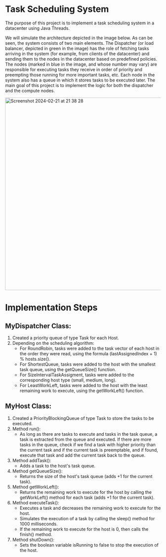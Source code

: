 # Task Scheduling System

The purpose of this project is to implement a task scheduling system in a datacenter using Java Threads.

We will simulate the architecture depicted in the image below. As can be seen, the system consists of two main elements. The Dispatcher (or load balancer, depicted in green in the image) has the role of fetching tasks arriving in the system (for example, from clients of the datacenter) and sending them to the nodes in the datacenter based on predefined policies. The nodes (marked in blue in the image, and whose number may vary) are responsible for executing tasks they receive in order of priority and preempting those running for more important tasks, etc. Each node in the system also has a queue in which it stores tasks to be executed later. The main goal of this project is to implement the logic for both the dispatcher and the compute nodes.

<img width="620" alt="Screenshot 2024-02-21 at 21 38 28" src="https://github.com/dalyatobescu20/Task-Scheduling-System/assets/94745479/b176da0c-ded1-4a25-bc02-6cd3e8426b3e">

# Implementation Steps
## MyDispatcher Class:

1. Created a priority queue of type Task for each Host.
2. Depending on the scheduling algorithm:
    - For RoundRobin, tasks were added to the task vector of each host in the order they were read, using the formula (lastAssignedIndex + 1) % hosts.size().
    - For ShortestQueue, tasks were added to the host with the smallest task queue, using the getQueueSize() function.
    - For SizeIntervalTaskAssigment, tasks were added to the corresponding host type (small, medium, long).
    - For LeastWorkLeft, tasks were added to the host with the least remaining work to execute, using the getWorkLeft() function.

## MyHost Class:

1. Created a PriorityBlockingQueue of type Task to store the tasks to be executed.
2. Method run():
    - As long as there are tasks to execute and tasks in the task queue, a task is extracted from the queue and executed. If there are more tasks in the queue, check if we find a task with higher priority than the current task and if the current task is preemptable, and if found, execute that task and add the current task back to the queue.
3. Method addTask():
    - Adds a task to the host's task queue.
4. Method getQueueSize():
    - Returns the size of the host's task queue (adds +1 for the current task).
5. Method getWorkLeft():
    - Returns the remaining work to execute for the host by calling the getWorkLeft() method for each task (adds +1 for the current task).
6. Method executeTask():
    - Executes a task and decreases the remaining work to execute for the host.
    - Simulates the execution of a task by calling the sleep() method for 1000 milliseconds.
    - If the remaining work to execute for the host is 0, then calls the finish() method.
7. Method shutDown():
    - Sets the boolean variable isRunning to false to stop the execution of the host.


